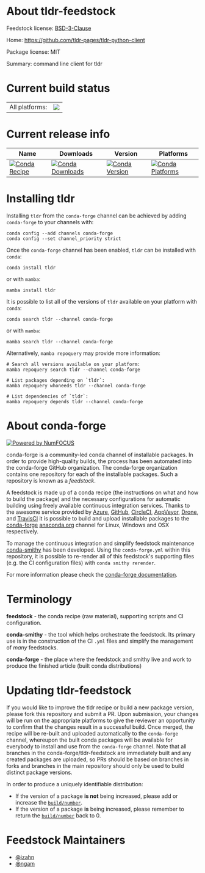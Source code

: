 About tldr-feedstock
====================

Feedstock license: [BSD-3-Clause](https://github.com/conda-forge/tldr-feedstock/blob/main/LICENSE.txt)

Home: https://github.com/tldr-pages/tldr-python-client

Package license: MIT

Summary: command line client for tldr

Current build status
====================


<table><tr><td>All platforms:</td>
    <td>
      <a href="https://dev.azure.com/conda-forge/feedstock-builds/_build/latest?definitionId=13528&branchName=main">
        <img src="https://dev.azure.com/conda-forge/feedstock-builds/_apis/build/status/tldr-feedstock?branchName=main">
      </a>
    </td>
  </tr>
</table>

Current release info
====================

| Name | Downloads | Version | Platforms |
| --- | --- | --- | --- |
| [![Conda Recipe](https://img.shields.io/badge/recipe-tldr-green.svg)](https://anaconda.org/conda-forge/tldr) | [![Conda Downloads](https://img.shields.io/conda/dn/conda-forge/tldr.svg)](https://anaconda.org/conda-forge/tldr) | [![Conda Version](https://img.shields.io/conda/vn/conda-forge/tldr.svg)](https://anaconda.org/conda-forge/tldr) | [![Conda Platforms](https://img.shields.io/conda/pn/conda-forge/tldr.svg)](https://anaconda.org/conda-forge/tldr) |

Installing tldr
===============

Installing `tldr` from the `conda-forge` channel can be achieved by adding `conda-forge` to your channels with:

```
conda config --add channels conda-forge
conda config --set channel_priority strict
```

Once the `conda-forge` channel has been enabled, `tldr` can be installed with `conda`:

```
conda install tldr
```

or with `mamba`:

```
mamba install tldr
```

It is possible to list all of the versions of `tldr` available on your platform with `conda`:

```
conda search tldr --channel conda-forge
```

or with `mamba`:

```
mamba search tldr --channel conda-forge
```

Alternatively, `mamba repoquery` may provide more information:

```
# Search all versions available on your platform:
mamba repoquery search tldr --channel conda-forge

# List packages depending on `tldr`:
mamba repoquery whoneeds tldr --channel conda-forge

# List dependencies of `tldr`:
mamba repoquery depends tldr --channel conda-forge
```


About conda-forge
=================

[![Powered by
NumFOCUS](https://img.shields.io/badge/powered%20by-NumFOCUS-orange.svg?style=flat&colorA=E1523D&colorB=007D8A)](https://numfocus.org)

conda-forge is a community-led conda channel of installable packages.
In order to provide high-quality builds, the process has been automated into the
conda-forge GitHub organization. The conda-forge organization contains one repository
for each of the installable packages. Such a repository is known as a *feedstock*.

A feedstock is made up of a conda recipe (the instructions on what and how to build
the package) and the necessary configurations for automatic building using freely
available continuous integration services. Thanks to the awesome service provided by
[Azure](https://azure.microsoft.com/en-us/services/devops/), [GitHub](https://github.com/),
[CircleCI](https://circleci.com/), [AppVeyor](https://www.appveyor.com/),
[Drone](https://cloud.drone.io/welcome), and [TravisCI](https://travis-ci.com/)
it is possible to build and upload installable packages to the
[conda-forge](https://anaconda.org/conda-forge) [anaconda.org](https://anaconda.org/)
channel for Linux, Windows and OSX respectively.

To manage the continuous integration and simplify feedstock maintenance
[conda-smithy](https://github.com/conda-forge/conda-smithy) has been developed.
Using the ``conda-forge.yml`` within this repository, it is possible to re-render all of
this feedstock's supporting files (e.g. the CI configuration files) with ``conda smithy rerender``.

For more information please check the [conda-forge documentation](https://conda-forge.org/docs/).

Terminology
===========

**feedstock** - the conda recipe (raw material), supporting scripts and CI configuration.

**conda-smithy** - the tool which helps orchestrate the feedstock.
                   Its primary use is in the construction of the CI ``.yml`` files
                   and simplify the management of *many* feedstocks.

**conda-forge** - the place where the feedstock and smithy live and work to
                  produce the finished article (built conda distributions)


Updating tldr-feedstock
=======================

If you would like to improve the tldr recipe or build a new
package version, please fork this repository and submit a PR. Upon submission,
your changes will be run on the appropriate platforms to give the reviewer an
opportunity to confirm that the changes result in a successful build. Once
merged, the recipe will be re-built and uploaded automatically to the
`conda-forge` channel, whereupon the built conda packages will be available for
everybody to install and use from the `conda-forge` channel.
Note that all branches in the conda-forge/tldr-feedstock are
immediately built and any created packages are uploaded, so PRs should be based
on branches in forks and branches in the main repository should only be used to
build distinct package versions.

In order to produce a uniquely identifiable distribution:
 * If the version of a package **is not** being increased, please add or increase
   the [``build/number``](https://docs.conda.io/projects/conda-build/en/latest/resources/define-metadata.html#build-number-and-string).
 * If the version of a package **is** being increased, please remember to return
   the [``build/number``](https://docs.conda.io/projects/conda-build/en/latest/resources/define-metadata.html#build-number-and-string)
   back to 0.

Feedstock Maintainers
=====================

* [@izahn](https://github.com/izahn/)
* [@ngam](https://github.com/ngam/)

